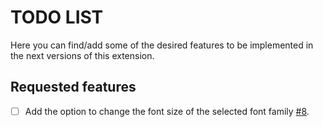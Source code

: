 # TODO LIST

Here you can find/add some of the desired features to be implemented in the next versions of this extension.

## Requested features

- [ ] Add the option to change the font size of the selected font family [#8](../../issues/8).